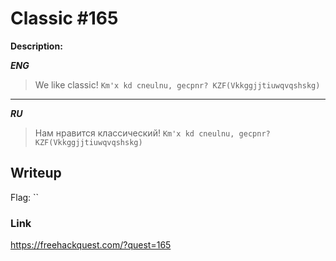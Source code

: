# Classic #165
**Description:**

***ENG***
> We like classic! `Km'x kd cneulnu, gecpnr? KZF(Vkkggjjtiuwqvqshskg)`

---

***RU***
> Нам нравится классический! `Km'x kd cneulnu, gecpnr? KZF(Vkkggjjtiuwqvqshskg)`

## Writeup



Flag: ``

### Link

https://freehackquest.com/?quest=165
